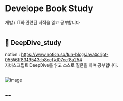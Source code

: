 # Develope Book Study
개발 / IT와 관련된 서적을 읽고 공부합니다
<br>
<br>

## 🍎 DeepDive_study
notion : https://www.notion.so/fun-blog/JavaScript-05556ff8349543cb8ccf7d07ccf8a254 <br>
자바스크립트 DeepDive를 읽고 스스로 질문을 하며 공부합니다. <br>
<br>

![image](https://github.com/thdud2262/DeepDive_study/assets/85012454/25ee46e6-5ad0-436e-bd4f-f1647b37fdae)

## --
